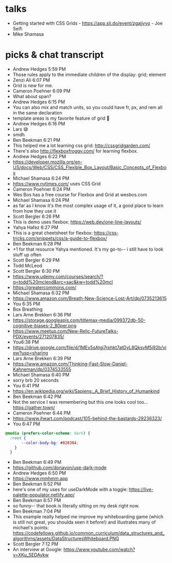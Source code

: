 # talks
- Getting started with CSS Grids - https://app.sli.do/event/zgajjvyo - Joe Seifi
- Mike Shamasa

# picks & chat transcript

 

- Andrew Hedges 5:59 PM
- Those rules apply to the immediate children of the display: grid; element
- Zenzi Ali 6:07 PM
- Grid is new for me.
- Cameron Poehner 6:09 PM
- What about span?
- Andrew Hedges 6:15 PM
- You can also mix and match units, so you could have fr, px, and rem all in the same declaration
- template areas is my favorite feature of grid 🙂 
- Andrew Hedges 6:16 PM
- Lars 😅 
- smdh
- Ben Beekman 6:21 PM
- This helped me a lot learning css grid: http://cssgridgarden.com/
- There's also http://flexboxfroggy.com/ for learning flexbox.
- Andrew Hedges 6:22 PM
- https://developer.mozilla.org/en-US/docs/Web/CSS/CSS_Flexible_Box_Layout/Basic_Concepts_of_Flexbox
- Michael Shamasa 6:24 PM
- https://www.nytimes.com/ uses CSS Grid
- Cameron Poehner 6:24 PM
- Wes Bos has a free course for Flexbox and Grid at wesbos.com 
- Michael Shamasa 6:24 PM
- as far as I know it's the most complex usage of it, a good place to learn from how they use it
- Scott Bergler 6:26 PM
- This is demo uses flexbox: https://web.dev/one-line-layouts/
- Yahya Hafez 6:27 PM
- This is a great cheetsheet for flexbox: https://css-tricks.com/snippets/css/a-guide-to-flexbox/
- Ben Beekman 6:28 PM
- +1 for that resource Yahya mentioned. It's my go-to-- i still have to look stuff up often
- Scott Bergler 6:29 PM
- Todd McLeod
- Scott Bergler 6:30 PM
- https://www.udemy.com/courses/search/?q=todd%20mcleod&src=sac&kw=todd%20mcl
- https://greatercommons.com/
- Michael Shamasa 6:32 PM
- https://www.amazon.com/Breath-New-Science-Lost-Art/dp/0735213615
- You 6:35 PM
- Box Breathing
- Lars Arne Brekken 6:36 PM
- https://storage.googleapis.com/titlemax-media/099372db-50-cognitive-biases-2_80per.png
- https://www.meetup.com/New-Relic-FutureTalks-PDX/events/271207835/
- You6:38 PM
- https://drive.google.com/file/d/1MEv5sAtgj7rphkt7atDyL8QksvM5i92b/view?usp=sharing
- Lars Arne Brekken 6:39 PM
- https://www.amazon.com/Thinking-Fast-Slow-Daniel-Kahneman/dp/0374533555
- Michael Shamasa 6:40 PM
- sorry brb 20 seconds
- You 6:41 PM
- https://en.wikipedia.org/wiki/Sapiens:_A_Brief_History_of_Humankind
- Ben Beekman 6:42 PM
- Not the service I was remembering but this one looks cool too... https://gather.town/
- Cameron Poehner 6:44 PM
- https://www.iheart.com/podcast/105-behind-the-bastards-29236323/
- You 6:47 PM
 ```css
 @media (prefers-color-scheme: dark) {
   :root {
        --color-body-bg: #020304;
     }
   }
```
- Ben Beekman 6:49 PM
- https://github.com/donavon/use-dark-mode
- Andrew Hedges 6:50 PM
- https://www.mmhmm.app
- Ben Beekman 6:52 PM
- here's one of my uses for useDarkMode with a toggle: https://live-palette-populator.netlify.app/
- Ben Beekman 6:57 PM
- so funny-- that book is literally sitting on my desk right now.
- Ben Beekman 7:04 PM
- This example really helped me improve my whiteboarding game  (which is still not great, you shoulda seen it before!) and illustrates many of michael's points: https://codefellows.github.io/common_curriculum/data_structures_and_algorithms/assets/DataStructuresWhiteboard.PNG
- Scott Bergler 7:12 PM
- An interview at Google: https://www.youtube.com/watch?v=XKu_SEDAykw
